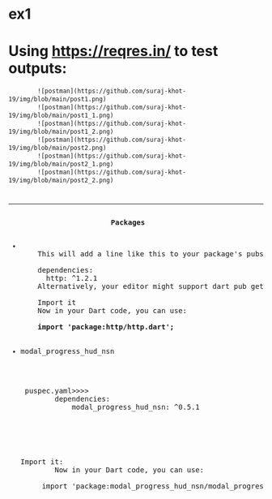 # ex1

# Using https://reqres.in/ to test<br>outputs:

            ![postman](https://github.com/suraj-khot-19/img/blob/main/post1.png)
            ![postman](https://github.com/suraj-khot-19/img/blob/main/post1_1.png) 
            ![postman](https://github.com/suraj-khot-19/img/blob/main/post1_2.png) 
            ![postman](https://github.com/suraj-khot-19/img/blob/main/post2.png) 
            ![postman](https://github.com/suraj-khot-19/img/blob/main/post2_1.png)
            ![postman](https://github.com/suraj-khot-19/img/blob/main/post2_2.png)
# <hr>

<pre>
                        <b>Packages</b>
<ul>
<li>
    This will add a line like this to your package's pubspec.yaml (and run an implicit dart pub get):

    dependencies:
      http: ^1.2.1
    Alternatively, your editor might support dart pub get or flutter pub get. Check the docs for your editor to learn more.

    Import it
    Now in your Dart code, you can use:

    <b>import 'package:http/http.dart';</b>
</li>

<li>modal_progress_hud_nsn</li>

    <p> puspec.yaml>>>>
        dependencies:
            modal_progress_hud_nsn: ^0.5.1
    </p>

    <p>Import it:
        Now in your Dart code, you can use:
    
     import 'package:modal_progress_hud_nsn/modal_progress_hud_nsn.dart';

    </p>
</ul>
</pre>